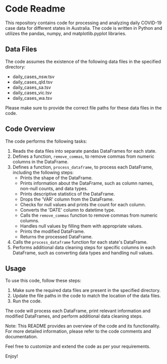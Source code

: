 # Code Readme

This repository contains code for processing and analyzing daily COVID-19 case data for different states in Australia. The code is written in Python and utilizes the pandas, numpy, and matplotlib.pyplot libraries.

## Data Files
The code assumes the existence of the following data files in the specified directory:
- daily_cases_nsw.tsv
- daily_cases_qld.tsv
- daily_cases_sa.tsv
- daily_cases_vic.tsv
- daily_cases_wa.tsv

Please make sure to provide the correct file paths for these data files in the code.

## Code Overview
The code performs the following tasks:

1. Reads the data files into separate pandas DataFrames for each state.
2. Defines a function, `remove_commas`, to remove commas from numeric columns in the DataFrame.
3. Defines a function, `process_dataframe`, to process each DataFrame, including the following steps:
   - Prints the shape of the DataFrame.
   - Prints information about the DataFrame, such as column names, non-null counts, and data types.
   - Prints descriptive statistics of the DataFrame.
   - Drops the 'VAR' column from the DataFrame.
   - Checks for null values and prints the count for each column.
   - Converts the 'DATE' column to datetime type.
   - Calls the `remove_commas` function to remove commas from numeric columns.
   - Handles null values by filling them with appropriate values.
   - Prints the modified DataFrame.
   - Returns the processed DataFrame.
4. Calls the `process_dataframe` function for each state's DataFrame.
5. Performs additional data cleaning steps for specific columns in each DataFrame, such as converting data types and handling null values.

## Usage
To use this code, follow these steps:

1. Make sure the required data files are present in the specified directory.
2. Update the file paths in the code to match the location of the data files.
3. Run the code.

The code will process each DataFrame, print relevant information and modified DataFrames, and perform additional data cleaning steps.

Note: This README provides an overview of the code and its functionality. For more detailed information, please refer to the code comments and documentation.

Feel free to customize and extend the code as per your requirements.

Enjoy!
